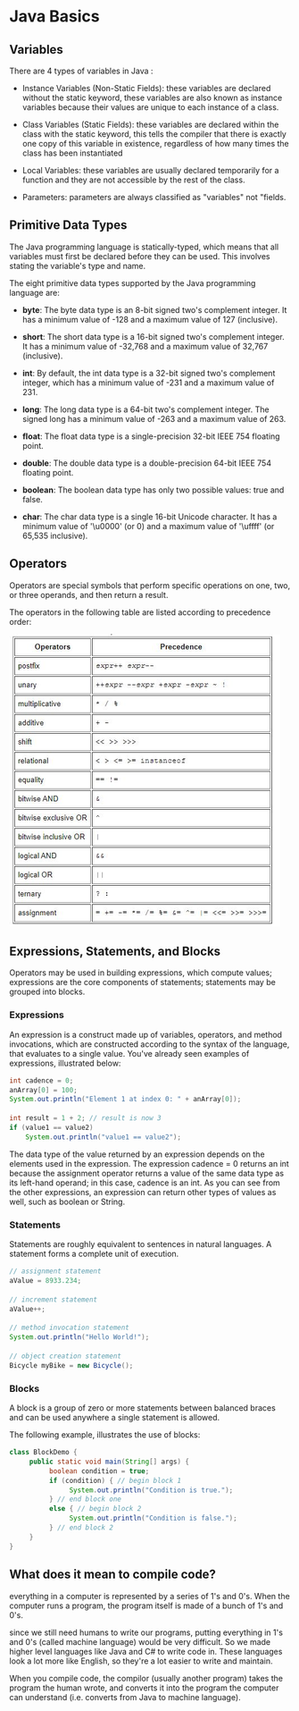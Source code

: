 # Java Basics

## Variables

There are 4 types of variables in Java :

* Instance Variables (Non-Static Fields): these variables are declared without the static keyword, these variables are also known as instance variables because their values are unique to each instance of a class.

* Class Variables (Static Fields): these variables are declared within the class with the static keyword, this tells the compiler that there is exactly one copy of this variable in existence, regardless of how many times the class has been instantiated

* Local Variables: these variables are usually declared temporarily for a function and they are not accessible by the rest of the class.

* Parameters: parameters are always classified as "variables" not "fields.

## Primitive Data Types

The Java programming language is statically-typed, which means that all variables must first be declared before they can be used. This involves stating the variable's type and name.

The eight primitive data types supported by the Java programming language are:

* **byte**: The byte data type is an 8-bit signed two's complement integer. It has a minimum value of -128 and a maximum value of 127 (inclusive).

* **short**: The short data type is a 16-bit signed two's complement integer. It has a minimum value of -32,768 and a maximum value of 32,767 (inclusive).

* **int**: By default, the int data type is a 32-bit signed two's complement integer, which has a minimum value of -231 and a maximum value of 231.

* **long**: The long data type is a 64-bit two's complement integer. The signed long has a minimum value of -263 and a maximum value of 263.

* **float**: The float data type is a single-precision 32-bit IEEE 754 floating point.

* **double**: The double data type is a double-precision 64-bit IEEE 754 floating point.

* **boolean**: The boolean data type has only two possible values: true and false.

* **char**: The char data type is a single 16-bit Unicode character. It has a minimum value of '\u0000' (or 0) and a maximum value of '\uffff' (or 65,535 inclusive).

## Operators

Operators are special symbols that perform specific operations on one, two, or three operands, and then return a result.

The operators in the following table are listed according to precedence order:

![](./images/oper.JPG)

## Expressions, Statements, and Blocks

Operators may be used in building expressions, which compute values; expressions are the core components of statements; statements may be grouped into blocks.

### Expressions

An expression is a construct made up of variables, operators, and method invocations, which are constructed according to the syntax of the language, that evaluates to a single value. You've already seen examples of expressions, illustrated below:

```java
int cadence = 0;
anArray[0] = 100;
System.out.println("Element 1 at index 0: " + anArray[0]);

int result = 1 + 2; // result is now 3
if (value1 == value2) 
    System.out.println("value1 == value2");
```

The data type of the value returned by an expression depends on the elements used in the expression. The expression cadence = 0 returns an int because the assignment operator returns a value of the same data type as its left-hand operand; in this case, cadence is an int. As you can see from the other expressions, an expression can return other types of values as well, such as boolean or String.

### Statements

Statements are roughly equivalent to sentences in natural languages. A statement forms a complete unit of execution.

```java
// assignment statement
aValue = 8933.234;

// increment statement
aValue++;

// method invocation statement
System.out.println("Hello World!");

// object creation statement
Bicycle myBike = new Bicycle();
```

### Blocks

A block is a group of zero or more statements between balanced braces and can be used anywhere a single statement is allowed.

The following example, illustrates the use of blocks:

```java
class BlockDemo {
     public static void main(String[] args) {
          boolean condition = true;
          if (condition) { // begin block 1
               System.out.println("Condition is true.");
          } // end block one
          else { // begin block 2
               System.out.println("Condition is false.");
          } // end block 2
     }
}
```

## What does it mean to compile code?

 everything in a computer is represented by a series of 1's and 0's. When the computer runs a program, the program itself is made of a bunch of 1's and 0's.

 since we still need humans to write our programs, putting everything in 1's and 0's (called machine language) would be very difficult. So we made higher level languages like Java and C# to write code in. These languages look a lot more like English, so they're a lot easier to write and maintain.

 When you compile code, the compilor (usually another program) takes the program the human wrote, and converts it into the program the computer can understand (i.e. converts from Java to machine language).